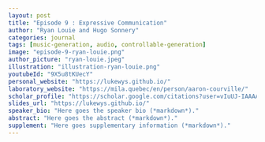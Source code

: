 ```yaml
---
layout: post
title: "Episode 9 : Expressive Communication"
author: "Ryan Louie and Hugo Sonnery"
categories: journal
tags: [music-generation, audio, controllable-generation]
image: "episode-9-ryan-louie.png"
author_picture: "ryan-louie.jpeg"
illustration: "illustration-ryan-louie.png"
youtubeId: "9X5u8tKUecY"
personal_website: "https://lukewys.github.io/"
laboratory_website: "https://mila.quebec/en/person/aaron-courville/"
scholar_profile: "https://scholar.google.com/citations?user=vIuUJ-IAAAAJ&hl=zh-CN"
slides_url: "https://lukewys.github.io/"
speaker_bio: "Here goes the speaker bio (*markdown*)."
abstract: "Here goes the abstract (*markdown*)."
supplement: "Here goes supplementary information (*markdown*)."
---
```

